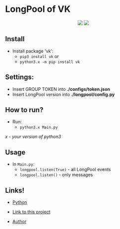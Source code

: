 # LongPool of VK

<p align="center">
    <img src="https://img.shields.io/github/license/lixa4-m/vk-LongPool-Python?style=for-the-badge">
    <img src="https://img.shields.io/github/issues/lixa4-m/vk-LongPool-Python?style=for-the-badge">
</p>

## Install 

- Install package 'vk':
	- `pip3 install vk`
	or
	- `python3.x -m pip install vk`

## Settings:

- Insert GROUP TOKEN into **./configs/token.json**
- Insert LongPool version into **./longpool/config.py**

## How to run?

- Run:
	- `python3.x Main.py`
	
*x - your version of python3*
## Usage

- In `Main.py`:
	- `longpool.listen(True)` - all LongPool events
	- `longpool.listen()` - only messages

## Links!

- [Python](python.org)

- [Link to this project](https://github.com/lixa4-m/vk-LongPool-Python)

- [Author](https://vk.com/id370926160)

